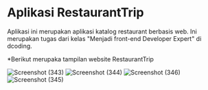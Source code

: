 # Aplikasi RestaurantTrip
Aplikasi ini merupakan aplikasi katalog restaurant berbasis web.
Ini merupakan tugas dari kelas "Menjadi front-end Developer Expert" di dcoding.

*Berikut merupaka tampilan website RestaurantTrip

![Screenshot (343)](https://github.com/inogndslvs/RestaurantTrip/assets/95542978/effae7eb-4375-47e4-94ad-47f90abab724)
![Screenshot (344)](https://github.com/inogndslvs/RestaurantTrip/assets/95542978/357fe99a-22cf-4f80-b94b-9144dc0b956a)
![Screenshot (346)](https://github.com/inogndslvs/RestaurantTrip/assets/95542978/c75cd21d-214b-4045-91d2-e72d0cf0ce9d)
![Screenshot (345)](https://github.com/inogndslvs/RestaurantTrip/assets/95542978/effe6b92-ec7f-432f-b734-cc7f759c4148)


